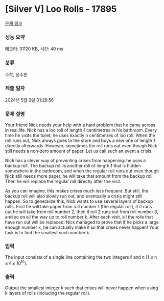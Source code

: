 # [Silver V] Loo Rolls - 17895 

[문제 링크](https://www.acmicpc.net/problem/17895) 

### 성능 요약

메모리: 31120 KB, 시간: 40 ms

### 분류

수학, 정수론

### 제출 일자

2024년 5월 6일 01:29:56

### 문제 설명

<p>Your friend Nick needs your help with a hard problem that he came across in real life. Nick has a loo roll of length ℓ centimetres in his bathroom. Every time he visits the toilet, he uses exactly n centimetres of loo roll. When the roll runs out, Nick always goes to the store and buys a new one of length ℓ directly afterwards. However, sometimes the roll runs out even though Nick still needs a non-zero amount of paper. Let us call such an event a crisis.</p>

<p>Nick has a clever way of preventing crises from happening: he uses a backup roll. The backup roll is another roll of length ℓ that is hidden somewhere in the bathroom, and when the regular roll runs out even though Nick still needs more paper, he will take that amount from the backup roll. Then he will replace the regular roll directly after the visit.</p>

<p>As you can imagine, this makes crises much less frequent. But still, the backup roll will also slowly run out, and eventually a crisis might still happen. So to generalize this, Nick wants to use several layers of backup rolls. First he will take paper from roll number 1 (the regular roll), if it runs out he will take from roll number 2, then if roll 2 runs out from roll number 3, and so on all the way up to roll number k. After each visit, all the rolls that have run out will be replaced. Nick managed to prove that if he picks a large enough number k, he can actually make it so that crises never happen! Your task is to find the smallest such number k.</p>

### 입력 

 <p>The input consists of a single line containing the two integers ℓ and n (1 ≤ n ≤ ℓ ≤ 10<sup>10</sup>).</p>

### 출력 

 <p>Output the smallest integer k such that crises will never happen when using k layers of rolls (including the regular roll).</p>

